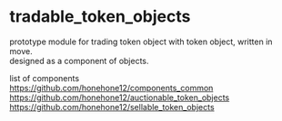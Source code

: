 # tradable_token_objects
prototype module for trading token object with token object, written in move.  
designed as a component of objects.

list of components  
https://github.com/honehone12/components_common  
https://github.com/honehone12/auctionable_token_objects  
https://github.com/honehone12/sellable_token_objects  
